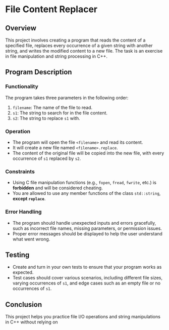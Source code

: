 # File Content Replacer

## Overview

This project involves creating a program that reads the content of a specified file, replaces every occurrence of a given string with another string, and writes the modified content to a new file. The task is an exercise in file manipulation and string processing in C++.

## Program Description

### Functionality

The program takes three parameters in the following order:
1. `filename`: The name of the file to read.
2. `s1`: The string to search for in the file content.
3. `s2`: The string to replace `s1` with.

### Operation

- The program will open the file `<filename>` and read its content.
- It will create a new file named `<filename>.replace`.
- The content of the original file will be copied into the new file, with every occurrence of `s1` replaced by `s2`.
  
### Constraints

- Using C file manipulation functions (e.g., `fopen`, `fread`, `fwrite`, etc.) is **forbidden** and will be considered cheating.
- You are allowed to use any member functions of the class `std::string`, **except `replace`**.

### Error Handling

- The program should handle unexpected inputs and errors gracefully, such as incorrect file names, missing parameters, or permission issues.
- Proper error messages should be displayed to help the user understand what went wrong.

## Testing

- Create and turn in your own tests to ensure that your program works as expected.
- Test cases should cover various scenarios, including different file sizes, varying occurrences of `s1`, and edge cases such as an empty file or no occurrences of `s1`.

## Conclusion

This project helps you practice file I/O operations and string manipulations in C++ without relying on
